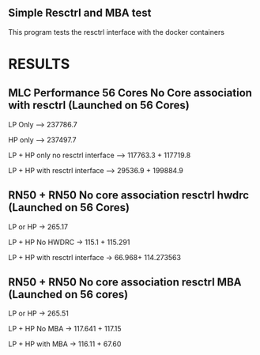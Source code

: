 ## Simple Resctrl and MBA test

This program tests the resctrl interface with the docker containers



# RESULTS

## MLC Performance 56 Cores No Core association with resctrl (Launched on 56 Cores)

LP Only --> 237786.7

HP only --> 237497.7

LP + HP only no resctrl interface --> 117763.3 + 117719.8

LP + HP with resctrl interface --> 29536.9 + 199884.9

## RN50 + RN50 No core association resctrl hwdrc (Launched on 56 Cores)

LP or HP -> 265.17

LP + HP No HWDRC -> 115.1 + 115.291

LP + HP with resctrl interface ->  66.968+ 114.273563

## RN50 + RN50 No core association resctrl MBA (Launched on 56 cores)

LP or HP -> 265.51

LP + HP No MBA -> 117.641 + 117.15

LP + HP with MBA -> 116.11 + 67.60
